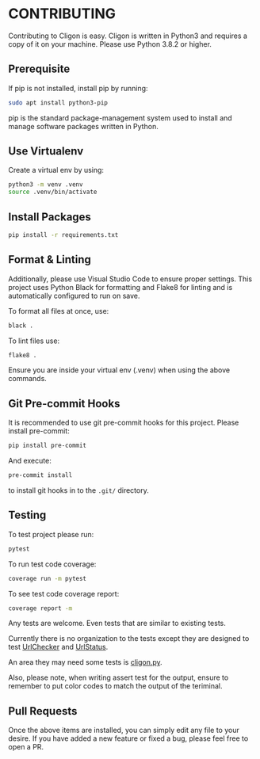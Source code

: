 # CONTRIBUTING

Contributing to Cligon is easy.
Cligon is written in Python3 and requires a copy of it on your machine.
Please use Python 3.8.2 or higher.

## Prerequisite

If pip is not installed, install pip by running:

```bash
sudo apt install python3-pip
```

pip is the standard package-management system used to install and manage software packages written in Python.

## Use Virtualenv
Create a virtual env by using:
```bash
python3 -m venv .venv
source .venv/bin/activate
```

## Install Packages

```bash
pip install -r requirements.txt
```

## Format & Linting
Additionally, please use Visual Studio Code to ensure proper settings.
This project uses Python Black for formatting and Flake8 for linting and is automatically configured to run on save.

To format all files at once, use:
```bash
black .
```

To lint files use: 
```bash
flake8 .
```

Ensure you are inside your virtual env (.venv) when using the above commands.

## Git Pre-commit Hooks
It is recommended to use git pre-commit hooks for this project.
Please install pre-commit: 
```bash
pip install pre-commit
```
And execute: 
```bash
pre-commit install
``` 
to install git hooks in to the `.git/` directory.


## Testing
To test project please run:
```bash
pytest
```
To run test code coverage:
```bash
coverage run -m pytest
```
To see test code coverage report:
```bash
coverage report -m
```
Any tests are welcome. Even tests that are similar to existing tests.

Currently there is no organization to the tests except they are designed to test [UrlChecker](src/url_checker.py) and [UrlStatus](src/url_status.py).

An area they may need some tests is [cligon.py](./cligon.py).

Also, please note, when writing assert test for the output, ensure to remember to put color codes to match the output of the teriminal.

## Pull Requests
Once the above items are installed, you can simply edit any file to your desire.
If you have added a new feature or fixed a bug, please feel free to open a PR.
